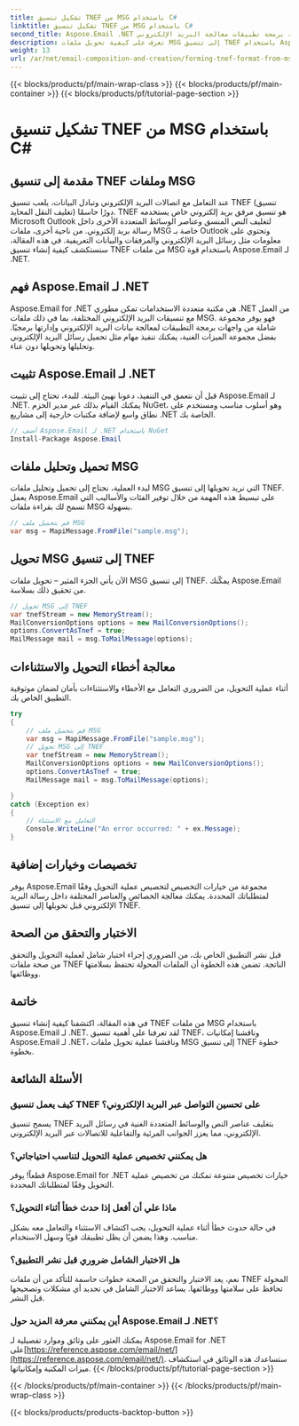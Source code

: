 ```yaml
---
title: تشكيل تنسيق TNEF من MSG باستخدام C#
linktitle: تشكيل تنسيق TNEF من MSG باستخدام C#
second_title: Aspose.Email .NET واجهة برمجة تطبيقات معالجة البريد الإلكتروني
description: تعرف على كيفية تحويل ملفات MSG إلى تنسيق TNEF باستخدام Aspose.Email لـ .NET. قم بإنشاء محتوى بريد إلكتروني غني بسلاسة.
weight: 13
url: /ar/net/email-composition-and-creation/forming-tnef-format-from-msg-with-csharp/
---
```


{{< blocks/products/pf/main-wrap-class >}}
{{< blocks/products/pf/main-container >}}
{{< blocks/products/pf/tutorial-page-section >}}

# تشكيل تنسيق TNEF من MSG باستخدام C#


##  مقدمة إلى تنسيق TNEF وملفات MSG

عند التعامل مع اتصالات البريد الإلكتروني وتبادل البيانات، يلعب تنسيق TNEF (تنسيق تغليف النقل المحايد) دورًا حاسمًا. TNEF هو تنسيق مرفق بريد إلكتروني خاص يستخدمه Microsoft Outlook لتغليف النص المنسق وعناصر الوسائط المتعددة الأخرى داخل رسالة بريد إلكتروني. من ناحية أخرى، ملفات MSG خاصة بـ Outlook وتحتوي على معلومات مثل رسائل البريد الإلكتروني والمرفقات والبيانات التعريفية. في هذه المقالة، سنستكشف كيفية إنشاء تنسيق TNEF من ملفات MSG باستخدام قوة Aspose.Email لـ .NET.

##  فهم Aspose.Email لـ .NET

Aspose.Email for .NET هي مكتبة متعددة الاستخدامات تمكن مطوري .NET من العمل مع تنسيقات البريد الإلكتروني المختلفة، بما في ذلك ملفات MSG. فهو يوفر مجموعة شاملة من واجهات برمجة التطبيقات لمعالجة بيانات البريد الإلكتروني وإدارتها برمجيًا. بفضل مجموعة الميزات الغنية، يمكنك تنفيذ مهام مثل تحميل رسائل البريد الإلكتروني وتحليلها وتحويلها دون عناء.

##  تثبيت Aspose.Email لـ .NET

قبل أن نتعمق في التنفيذ، دعونا نهيئ البيئة. للبدء، تحتاج إلى تثبيت Aspose.Email لـ .NET. يمكنك القيام بذلك عبر مدير الحزم NuGet، وهو أسلوب مناسب ومستخدم على نطاق واسع لإضافة مكتبات خارجية إلى مشاريع .NET الخاصة بك.

```csharp
// أضف Aspose.Email لـ .NET باستخدام NuGet
Install-Package Aspose.Email
```

##  تحميل وتحليل ملفات MSG

لبدء العملية، نحتاج إلى تحميل وتحليل ملفات MSG التي نريد تحويلها إلى تنسيق TNEF. يعمل Aspose.Email على تبسيط هذه المهمة من خلال توفير الفئات والأساليب التي تسمح لك بقراءة ملفات MSG بسهولة.

```csharp
// قم بتحميل ملف MSG
var msg = MapiMessage.FromFile("sample.msg");
```

##  تحويل MSG إلى تنسيق TNEF

الآن يأتي الجزء المثير – تحويل ملفات MSG إلى تنسيق TNEF. يمكّنك Aspose.Email من تحقيق ذلك بسلاسة.

```csharp
// تحويل MSG إلى TNEF
var tnefStream = new MemoryStream();
MailConversionOptions options = new MailConversionOptions();
options.ConvertAsTnef = true;
MailMessage mail = msg.ToMailMessage(options);
```

##  معالجة أخطاء التحويل والاستثناءات

أثناء عملية التحويل، من الضروري التعامل مع الأخطاء والاستثناءات بأمان لضمان موثوقية التطبيق الخاص بك.

```csharp
try
{
	// قم بتحميل ملف MSG
	var msg = MapiMessage.FromFile("sample.msg");
	// تحويل MSG إلى TNEF
	var tnefStream = new MemoryStream();
	MailConversionOptions options = new MailConversionOptions();
	options.ConvertAsTnef = true;
	MailMessage mail = msg.ToMailMessage(options);

}
catch (Exception ex)
{
    // التعامل مع الاستثناء
    Console.WriteLine("An error occurred: " + ex.Message);
}
```

##  تخصيصات وخيارات إضافية

يوفر Aspose.Email مجموعة من خيارات التخصيص لتخصيص عملية التحويل وفقًا لمتطلباتك المحددة. يمكنك معالجة الخصائص والعناصر المختلفة داخل رسالة البريد الإلكتروني قبل تحويلها إلى تنسيق TNEF.

##  الاختبار والتحقق من الصحة

قبل نشر التطبيق الخاص بك، من الضروري إجراء اختبار شامل لعملية التحويل والتحقق من صحة ملفات TNEF الناتجة. تضمن هذه الخطوة أن الملفات المحولة تحتفظ بسلامتها ووظائفها.

##  خاتمة

في هذه المقالة، اكتشفنا كيفية إنشاء تنسيق TNEF من ملفات MSG باستخدام Aspose.Email لـ .NET. لقد تعرفنا على أهمية تنسيق TNEF، وناقشنا إمكانيات Aspose.Email لـ .NET، وناقشنا عملية تحويل ملفات MSG إلى تنسيق TNEF خطوة بخطوة.

## الأسئلة الشائعة

### كيف يعمل تنسيق TNEF على تحسين التواصل عبر البريد الإلكتروني؟

يسمح تنسيق TNEF بتغليف عناصر النص والوسائط المتعددة الغنية في رسائل البريد الإلكتروني، مما يعزز الجوانب المرئية والتفاعلية للاتصالات عبر البريد الإلكتروني.

### هل يمكنني تخصيص عملية التحويل لتناسب احتياجاتي؟

قطعاً! يوفر Aspose.Email for .NET خيارات تخصيص متنوعة تمكنك من تخصيص عملية التحويل وفقًا لمتطلباتك المحددة.

### ماذا علي أن أفعل إذا حدث خطأ أثناء التحويل؟

في حالة حدوث خطأ أثناء عملية التحويل، يجب اكتشاف الاستثناء والتعامل معه بشكل مناسب. وهذا يضمن أن يظل تطبيقك قويًا وسهل الاستخدام.

### هل الاختبار الشامل ضروري قبل نشر التطبيق؟

نعم، يعد الاختبار والتحقق من الصحة خطوات حاسمة للتأكد من أن ملفات TNEF المحولة تحافظ على سلامتها ووظائفها. يساعد الاختبار الشامل في تحديد أي مشكلات وتصحيحها قبل النشر.

### أين يمكنني معرفة المزيد حول Aspose.Email لـ .NET؟

 يمكنك العثور على وثائق وموارد تفصيلية لـ Aspose.Email for .NET على[https://reference.aspose.com/email/net/](https://reference.aspose.com/email/net/). ستساعدك هذه الوثائق في استكشاف ميزات المكتبة وإمكانياتها.
{{< /blocks/products/pf/tutorial-page-section >}}

{{< /blocks/products/pf/main-container >}}
{{< /blocks/products/pf/main-wrap-class >}}

{{< blocks/products/products-backtop-button >}}
